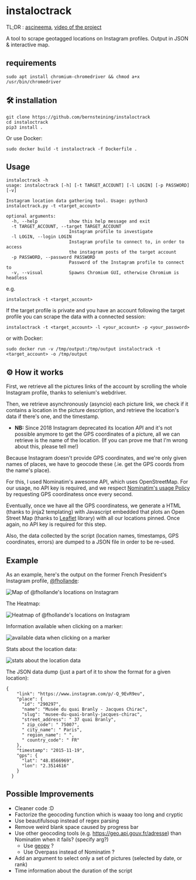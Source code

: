 # instaloctrack


TL;DR : [ascineema](https://asciinema.org/a/IeWgAH6UuxPokyGxp8uUl1Xw3), [video of the project](https://www.youtube.com/watch?v=XVouSOwRDGE)

A tool to scrape geotagged locations on Instagram profiles. Output in JSON & interactive map.


## requirements

```
sudo apt install chromium-chromedriver && chmod a+x /usr/bin/chromedriver
```
## 🛠️ installation

```
git clone https://github.com/bernsteining/instaloctrack
cd instaloctrack
pip3 install .
```

Or use Docker:

```
sudo docker build -t instaloctrack -f Dockerfile .
```

## Usage

    instaloctrack -h
    usage: instaloctrack [-h] [-t TARGET_ACCOUNT] [-l LOGIN] [-p PASSWORD] [-v]

    Instagram location data gathering tool. Usage: python3 instaloctrack.py -t <target_account>

    optional arguments:
      -h, --help            show this help message and exit
      -t TARGET_ACCOUNT, --target TARGET_ACCOUNT
                            Instagram profile to investigate
      -l LOGIN, --login LOGIN
                            Instagram profile to connect to, in order to access
                            the instagram posts of the target account
      -p PASSWORD, --password PASSWORD
                            Password of the Instagram profile to connect to
      -v, --visual          Spawns Chromium GUI, otherwise Chromium is headless

e.g.

```
instaloctrack -t <target_account>
```

If the target profile is private and you have an account following the target profile you can scrape the data with a connected session:


```
instaloctrack -t <target_account> -l <your_account> -p <your_password>
```

or with Docker:

```
sudo docker run -v /tmp/output:/tmp/output instaloctrack -t <target_account> -o /tmp/output
```

## ⚙️ How it works

First, we retrieve all the pictures links of the account by scrolling the whole Instagram profile, thanks to selenium's webdriver.

Then, we retrieve asynchronously (asyncio) each picture link, we check if it contains a location in the picture description, and retrieve the location's data if there's one, and the timestamp.

* **NB:** Since 2018 Instagram deprecated its location API and it's not possible anymore to get the GPS coordinates of a picture, all we can retrieve is the name of the location. (If you can prove me that I'm wrong about this, please tell me!)

Because Instagram doesn't provide GPS coordinates, and we're only given names of places, we have to geocode these (.ie. get the GPS coords from the name's place).

For this, I used Nominatim's awesome API, which uses OpenStreetMap. For our usage, no API key is required, and we respect [Nominatim's usage Policy](https://operations.osmfoundation.org/policies/nominatim/) by requesting GPS coordinatess once every second.

Eventually, once we have all the GPS coordinatess, we generate a HTML (thanks to jinja2 templating) with Javascript embedded that plots an Open Street Map (thanks to [Leaflet](https://github.com/Leaflet/Leaflet) library) with all our locations pinned. Once again, no API key is required for this step.

Also, the data collected by the script (location names, timestamps, GPS coordinates, errors) are dumped to a JSON file in order to be re-used.

## Example

As an example, here's the output on the former French President's Instagram profile, [@fhollande](https://www.instagram.com/fhollande/?hl=fr):

![Map of @fhollande's locations on Instagram](https://i.imgur.com/LPulybM.png)

The Heatmap:

![Heatmap of @fhollande's locations on Instagram](https://i.imgur.com/OBrTTdp.png)

Information available when clicking on a marker:

![available data when clicking on a marker](https://imgur.com/QBIofFs.png)

Stats about the location data:

![stats about the location data](https://imgur.com/rraBZ1n.png)

The JSON data dump (just a part of it to show the format for a given location):

    {
        "link": "https://www.instagram.com/p/-Q_9EvR9eu",
        "place": {
          "id": "290297",
          "name": "Musée du quai Branly - Jacques Chirac",
          "slug": "musee-du-quai-branly-jacques-chirac",
          "street_address": " 37 quai Branly",
          " zip_code": " 75007",
          " city_name": " Paris",
          " region_name": " ",
          " country_code": " FR"
        },
        "timestamp": "2015-11-19",
        "gps": {
          "lat": "48.8566969",
          "lon": "2.3514616"
        }
      }




## Possible Improvements

* Cleaner code :D
* Factorize the geocoding function which is waaay too long and cryptic
* Use beautifulsoup instead of regex parsing
* Remove weird blank space caused by progress bar
* Use other geocoding tools (e.g. https://geo.api.gouv.fr/adresse) than Nominatim when it fails? (specify arg?)
	* Use [geopy](https://pypi.org/project/geopy/) ?
	* Use Overpass instead of Nominatim ?
* Add an argument to select only a set of pictures (selected by date, or rank)
* Time information about the duration of the script
